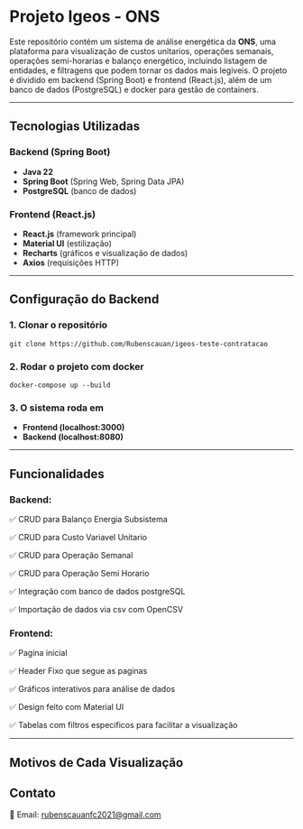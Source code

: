 # Projeto Igeos - ONS

Este repositório contém um sistema de análise energética da **ONS**, uma plataforma para visualização de custos unitarios, operações semanais, operações semi-horarias e balanço energético, incluindo listagem de entidades, e filtragens que podem tornar os dados mais legiveis. O projeto é dividido em backend (Spring Boot) e frontend (React.js), além de um banco de dados (PostgreSQL) e docker para gestão de containers.

---

## Tecnologias Utilizadas

### Backend (Spring Boot)

* **Java 22**
* **Spring Boot** (Spring Web, Spring Data JPA)
* **PostgreSQL** (banco de dados)

### Frontend (React.js)

* **React.js** (framework principal)
* **Material UI** (estilização)
* **Recharts** (gráficos e visualização de dados)
* **Axios** (requisições HTTP)

---

## Configuração do Backend

### 1. Clonar o repositório

```
git clone https://github.com/Rubenscauan/igeos-teste-contratacao
```

### 2. Rodar o projeto com docker

```
docker-compose up --build
```

### 3. O sistema roda em

* **Frontend (localhost:3000)**
* **Backend (localhost:8080)**

---

## Funcionalidades

### Backend:

✅ CRUD para Balanço Energia Subsistema

✅ CRUD para Custo Variavel Unitario

✅ CRUD para Operação Semanal

✅ CRUD para Operação Semi Horario

✅ Integração com banco de dados postgreSQL

✅ Importação de dados via csv com OpenCSV

### Frontend:

✅ Pagina inicial

✅ Header Fixo que segue as paginas

✅ Gráficos interativos para análise de dados

✅ Design feito com Material UI

✅ Tabelas com filtros especificos para facilitar a visualização

---

## Motivos de Cada Visualização



## Contato

📧 Email: [rubenscauanfc2021@gmail.com]()
